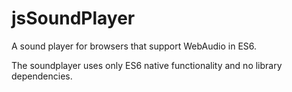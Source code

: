 # jsSoundPlayer
A sound player for browsers that support WebAudio in ES6.

The soundplayer uses only ES6 native functionality and no library dependencies.
